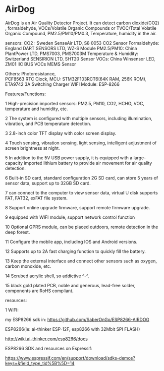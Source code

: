 # AirDog
AirDog is an Air Quality Detector Project.
It can detect carbon dioxide(CO2) , formaldehyde, VOCs/Volatile Organic Compounds or 
TVOC/Total Volatile Organic Compound, PM2.5/PM10/PM0.3, Temperature, humidity in the air.

sensors: 
CO2  :  Sweden SenseAir LTD, S8 0053 CO2 Sensor
Formaldehyde: England DART SENSORS LTD, WZ-S Module
PM2.5/PM10:  China PlantPower LTD, PMS7003, PMS7003M
Temperature & Humidity: Switzerland SENSIRION LTD, SHT20 Sensor
VOCs: China Winsensor LED, ZM01 IIC BUS VOCs MEMS Sensor

Others:
Photoresistance,  
PCF8563 RTC Clock, 
MCU: STM32F103RCT6(64K RAM, 256K ROM), 
ETA9742 3A Switching Charger
WIFI Module: ESP-8266

Features/Functions:

1   High-precision imported sensors: PM2.5, PM10, CO2, HCHO, VOC, temperature and humidity, etc.

2   The system is configured with multiple sensors, including illumination, vibration, and PCB temperature detection.

3   2.8-inch color TFT display with color screen display.

4   Touch sensing, vibration sensing, light sensing, intelligent adjustment of screen brightness at night.

5   In addition to the 5V USB power supply, it is equipped with a large-capacity imported lithium battery to provide air movement for air quality detection.

6   Built-in SD card, standard configuration 2G SD card, can store 5 years of sensor data, support up to 32GB SD card.

7   can connect to the computer to view sensor data, virtual U disk supports FAT, FAT32, exFAT file system.

8   Support online upgrade firmware, support remote firmware upgrade.

9   equipped with WIFI module, support network control function

10  Optional GPRS module, can be placed outdoors, remote detection in the deep forest.

11  Configure the mobile app, including IOS and Android versions.

12  Supports up to 2A fast charging function to quickly fill the battery.

13  Keep the external interface and connect other sensors such as oxygen, carbon monoxide, etc.

14  Scrubed acrylic shell, so addictive ^-^.

15  black gold plated PCB, noble and generous, lead-free solder, components are RoHS compliant.


resources:

1 WIFI: 

my ESP8266 sdk in: https://github.com/SaberOnGo/ESP8266-AIRDOG

ESP8266(ie: ai-thinker ESP-12F, esp8266 with 32Mbit SPI FLASH)

http://wiki.ai-thinker.com/esp8266/docs

ESP8266 SDK and resources on Espressif:

https://www.espressif.com/en/support/download/sdks-demos?keys=&field_type_tid%5B%5D=14



